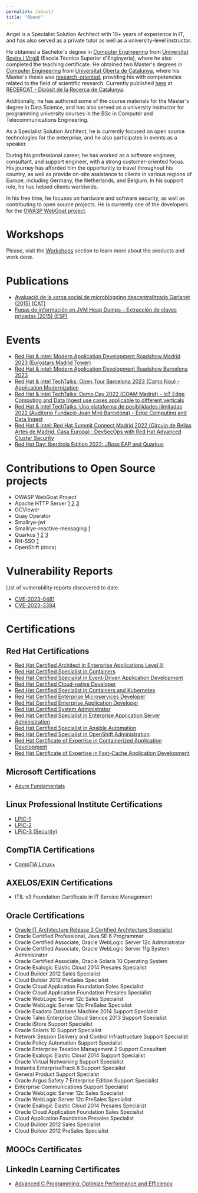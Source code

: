 ```yaml
---
permalink: /about/
title: "About"
---
```


Angel is a Specialist Solution Architect with 10+ years of experience in IT, and has also served as a private tutor as well as a university-level instructor.

He obtained a Bachelor's degree in [Computer Engineering](https://web.archive.org/web/20100623022420/http://www.etse.urv.cat/sections/general/guia_docent/caES/2002_2003/guiadocent_2002_2003_informatica.pdf) from [Universitat Rovira i Virgili](https://www.etse.urv.cat/en/) (Escola Tècnica Superior d'Enginyeria), where he also completed the teaching certificate. He obtained two Master's degrees in [Computer Engineering](https://web.archive.org/web/20111115230620/http://www.uoc.edu/estudis/titulacions/enginyeria_informatica/pla_estudis/index.html) from [Universitat Oberta de Catalunya](https://www.uoc.edu/portal/en/index.html), where his Master's thesis was [research-oriented](https://www.uoc.edu/portal/_resources/CA/documents/qualitat/qualitat-titulacions/informatica-multimedia-telecomunicacions/20091221_Memoria_MPL_VERIFICADA_n.pdf), providing his with competencies related to the field of scientific research. Currently published [here](https://www.recercat.cat/handle/2072/251627) at [RECERCAT - Dipòsit de la Recerca de Catalunya](https://www.recercat.cat/quees).

Additionally, he has authored some of the course materials for the Master's degree in Data Science, and has also served as a university instructor for programming university courses in the BSc in Computer and Telecommunications Engineering.

As a Specialist Solution Architect, he is currently focused on open source technologies for the enterprise, and he also participates in events as a speaker.

During his professional career, he has worked as a software engineer, consultant, and support engineer, with a strong customer-oriented focus. His journey has afforded him the opportunity to travel throughout his country, as well as provide on-site assistance to clients in various regions of Europe, including Germany, the Netherlands, and Belgium. In his support role, he has helped clients worldwide.

In his free time, he focuses on hardware and software security, as well as contributing to open source projects. He is currently one of the developers for the [OWASP WebGoat project](https://owasp.org/www-project-webgoat/).

# Workshops

Please, visit the [Workshops](/workshops) section to learn more about the products and work done.

# Publications

* [Avaluació de la xarxa social de microblogging descentralitzada Garlanet (2015) (CAT)](https://openaccess.uoc.edu/handle/10609/42822)
* [Fugas de información en JVM Heap Dumps – Extracción de claves privadas (2015) (ESP)](https://web.archive.org/web/20220129094528/https://avanttic.com/blog/fugas-informacion-jvm-heap-dumps-extraccion-claves-privadas/)

# Events

* [Red Hat & intel: Modern Application Development Roadshow Madrid 2023 (Eurostars Madrid Tower)](https://events.redhat.com/profile/form/index.cfm?PKformID=0x840979abcd)
* [Red Hat & intel: Modern Application Development Roadshow Barcelona 2023](https://events.redhat.com/profile/form/index.cfm?PKformID=0x8427460001)
* [Red Hat & intel TechTalks: Open Tour Barcelona 2023 (Camp Nou) - Application Modernization](https://events.redhat.com/profile/form/index.cfm?PKformID=0x813201abcd&sc_cid=7013a000003DQb2AAG)
* [Red Hat & intel TechTalks: Demo Day 2022 (COAM Madrid) - IoT Edge Computing and Data Ingest use cases applicable to different verticals](https://events.redhat.com/profile/form/index.cfm?PKformID=0x5643010001)
* [Red Hat & intel TechTalks: Una plataforma de posibilidades ilimitadas 2022 (Auditorio Fundació Joan Miró Barcelona) - Edge Computing and Data Ingest](https://events.redhat.com/profile/form/index.cfm?PKformID=0x5741620001)
* [Red Hat & intel: Red Hat Summit Connect Madrid 2022 (Círculo de Bellas Artes de Madrid. Casa Europa) : DevSecOps with Red Hat Advanced Cluster Security](https://www.redhat.com/es/events/summit-connect-madrid-2022?sc_cid=7013a00000317uGAAQ)
* [Red Hat Day: Iberdrola Edition 2022: JBoss EAP and Quarkus](https://events.redhat.com/profile/form/index.cfm?PKformID=0x695116abcd)

# Contributions to Open Source projects

* OWASP WebGoat Project
* Apache HTTP Server [1](https://lists.apache.org/thread/3somw05py164yq5y15to0yxthlv4yv99) [2](https://www.mail-archive.com/dev@httpd.apache.org/msg73978.html) [3](https://bugzilla.redhat.com/show_bug.cgi?id=1649470)
* GCViewer
* Quay Operator
* Smallrye-jwt
* Smallrye-reactive-messaging [1](https://github.com/smallrye/smallrye-reactive-messaging/issues/1873)
* Quarkus [1](https://quarkus.io/blog/quarkus-1-11-0-final-released/) [2](https://quarkus.io/blog/quarkus-2-16-0-final-released/) [3](https://quarkus.io/blog/quarkus-3-0-final-released/)
* RH-SSO [1](https://issues.redhat.com/browse/RHSSO-2252)
* OpenShift (docs)

# Vulnerability Reports

List of vulnerability reports discovered to date.

* [CVE-2023-0481](https://access.redhat.com/security/cve/cve-2023-0481)
* [CVE-2023-3384](https://access.redhat.com/security/cve/CVE-2023-3384)

# Certifications

## Red Hat Certifications

* [Red Hat Certified Architect in Enterprise Applications Level III](https://www.redhat.com/en/services/certification/rhca)
* [Red Hat Certified Specialist in Containers](https://www.redhat.com/en/services/training/ex188-red-hat-certified-specialist-containers-exam)
* [Red Hat Certified Specialist in Event-Driven Application Development](https://www.redhat.com/en/services/training/red-hat-certified-specialist-event-driven-application-development-exam)
* [Red Hat Certified Cloud-native Developer](https://www.redhat.com/en/services/training/red-hat-certified-cloud-native-developer-exam)
* [Red Hat Certified Specialist in Containers and Kubernetes](https://www.redhat.com/en/services/training/ex180-red-hat-certified-specialist-containers-kubernetes-exam)
* [Red Hat Certified Enterprise Microservices Developer](https://www.redhat.com/en/services/training/ex183-red-hat-certified-enterprise-application-developer-exam)
* [Red Hat Certified Enterprise Application Developer](https://www.redhat.com/en/services/training/ex183-red-hat-certified-enterprise-application-developer-exam)
* [Red Hat Certified System Administrator](https://www.redhat.com/en/services/training/ex200-red-hat-certified-system-administrator-rhcsa-exam)
* [Red Hat Certified Specialist in Enterprise Application Server Administration](https://www.redhat.com/en/services/training/ex248-red-hat-certified-specialist-enterprise-application-server-administration-exam)
* [Red Hat Certified Specialist in Ansible Automation](https://www.redhat.com/en/services/certification/rhcs-ansible-automation)
* [Red Hat Certified Specialist in OpenShift Administration](https://www.redhat.com/en/services/training/ex280-red-hat-certified-specialist-in-openshift-administration-exam)
* [Red Hat Certificate of Expertise in Containerized Application Development](https://www.redhat.com/en/services/certification/retired-rhcs-containerized-application-development)
* [Red Hat Certificate of Expertise in Fast-Cache Application Development](https://www.redhat.com/en/services/training/ex453-retired-red-hat-certified-specialist-in-fast-cache-application-development-exam)

## Microsoft Certifications

* [Azure Fundamentals](https://learn.microsoft.com/en-us/certifications/exams/az-900/)

## Linux Professional Institute Certifications

* [LPIC-1](https://www.lpi.org/our-certifications/lpic-1-overview)
* [LPIC-2](https://www.lpi.org/our-certifications/lpic-2-overview)
* [LPIC-3 (Security)](https://www.lpi.org/our-certifications/lpic-3-303-overview)

## CompTIA Certifications

* [CompTIA Linux+](https://www.comptia.org/en/certificaciones/linux)

## AXELOS/EXIN Certifications

* ITIL v3 Foundation Certificate in IT Service Management

## Oracle Certifications

* [Oracle IT Architecture Release 3 Certified Architecture Specialist](https://www.oracle.com/es/partnernetwork/expertise/license-hardware/it-architecture/)
* Oracle Certified Professional, Java SE 6 Programmer
* Oracle Certified Associate, Oracle WebLogic Server 12c Administrator
* Oracle Certified Associate, Oracle WebLogic Server 11g System Administrator
* Oracle Certified Associate, Oracle Solaris 10 Operating System
* Oracle Exalogic Elastic Cloud 2014 Presales Specialist
* Cloud Builder 2012 Sales Specialist
* Cloud Builder 2012 PreSales Specialist
* Oracle Cloud Application Foundation Sales Specialist
* Oracle Cloud Application Foundation Presales Specialist
* Oracle WebLogic Server 12c Sales Specialist
* Oracle WebLogic Server 12c PreSales Specialist
* Oracle Exadata Database Machine 2014 Support Specialist
* Oracle Taleo Enterprise Cloud Service 2013 Support Specialist
* Oracle iStore Support Specialist
* Oracle Solaris 10 Support Specialist
* Network Session Delivery and Control Infrastructure Support Specialist
* Oracle Policy Automation Support Specialist
* Oracle Enterprise Taxation Management 2 Support Consultant
* Oracle Exalogic Elastic Cloud 2014 Support Specialist
* Oracle Virtual Networking Support Specialist
* Instantis EnterpriseTrack 8 Support Specialist
* General Product Support Specialst
* Oracle Argus Safety 7 Enterprise Edition Support Specialist
* Enterprise Communications Support Specialist
* Oracle WebLogic Server 12c Sales Specialist
* Oracle WebLogic Server 12c PreSales Specialist
* Oracle Exalogic Elastic Cloud 2014 Presales Specialist
* Oracle Cloud Application Foundation Sales Specialist
* Cloud Application Foundation Presales Specialist
* Cloud Builder 2012 Sales Specialist
* Cloud Builder 2012 PreSales Specialist

## MOOCs Certificates

## LinkedIn Learning Certificates

* [Advanced C Programming: Optimize Performance and Efficiency](https://www.linkedin.com/learning/certificates/ab4a8415a5dab9f735df3a3ee3b5b43d2acf57ab716765919b417ba568388084)

<!-- # Courses

* Red Hat Cloud-native Microservices Development with Quarkus - DO378
* Developing Event-driven Applications with Apache Kafka and Red Hat AMQ Streams - AD482
* Building Resilient Microservices with Istio and Red Hat OpenShift Service Mesh - DO328
* Red Hat DevOps Pipelines and Processes - DO400
* Cloud-native Integration with Red Hat Fuse - AD221
* Automation with Ansible IAutomation with Ansible I - DO407
* Automation with Ansible II: Ansible Tower - DO409
* Containerizing Software Applications - DO276
* Red Hat Application Development I: Programming in Java EE - JB183
* Red Hat Application Development II: Implementing Microservice Architectures - JB283
* Red Hat Certified Engineer Certification Lab - RH299
* Red Hat Enterprise Linux Diagnostics and Troubleshooting - RH342
* Red Hat JBoss Application Administration I & II - JB248 & JB348
* Red Hat JBoss Data Grid Development - JB453
* Red Hat JBoss Enterprise Application Development I & II - JB225 & JB325
* Red Hat OpenShift Development I - DO288
* Red Hat OpenShift Enterprise Administration - DO280-3.9 & DO380
* Red Hat OpenShift Administration II: Operating a Production Kubernetes Cluster - DO280
* Red Hat OpenShift Enterprise Development - DO290
* Red Hat Security: Linux in Physical, Virtual, and Cloud - RH415
-->
